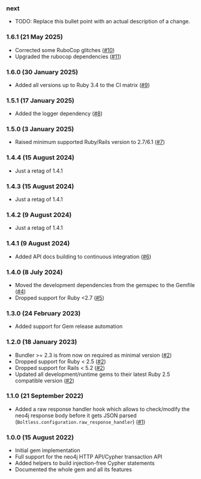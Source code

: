 ### next

* TODO: Replace this bullet point with an actual description of a change.

### 1.6.1 (21 May 2025)

* Corrected some RuboCop glitches ([#10](https://github.com/hausgold/boltless/pull/10))
* Upgraded the rubocop dependencies ([#11](https://github.com/hausgold/boltless/pull/11))

### 1.6.0 (30 January 2025)

* Added all versions up to Ruby 3.4 to the CI matrix ([#9](https://github.com/hausgold/boltless/pull/9))

### 1.5.1 (17 January 2025)

* Added the logger dependency ([#8](https://github.com/hausgold/boltless/pull/8))

### 1.5.0 (3 January 2025)

* Raised minimum supported Ruby/Rails version to 2.7/6.1 ([#7](https://github.com/hausgold/boltless/pull/7))

### 1.4.4 (15 August 2024)

* Just a retag of 1.4.1

### 1.4.3 (15 August 2024)

* Just a retag of 1.4.1

### 1.4.2 (9 August 2024)

* Just a retag of 1.4.1

### 1.4.1 (9 August 2024)

* Added API docs building to continuous integration ([#6](https://github.com/hausgold/boltless/pull/6))

### 1.4.0 (8 July 2024)

* Moved the development dependencies from the gemspec to the Gemfile ([#4](https://github.com/hausgold/boltless/pull/4))
* Dropped support for Ruby <2.7 ([#5](https://github.com/hausgold/boltless/pull/5))

### 1.3.0 (24 February 2023)

* Added support for Gem release automation

### 1.2.0 (18 January 2023)

* Bundler >= 2.3 is from now on required as minimal version ([#2](https://github.com/hausgold/boltless/pull/2))
* Dropped support for Ruby < 2.5 ([#2](https://github.com/hausgold/boltless/pull/2))
* Dropped support for Rails < 5.2 ([#2](https://github.com/hausgold/boltless/pull/2))
* Updated all development/runtime gems to their latest
  Ruby 2.5 compatible version ([#2](https://github.com/hausgold/boltless/pull/2))

### 1.1.0 (21 September 2022)

* Added a raw response handler hook which allows to check/modify the neo4j
  response body before it gets JSON parsed
  (`Boltless.configuration.raw_response_handler`) ([#1](https://github.com/hausgold/boltless/pull/1))

### 1.0.0 (15 August 2022)

* Initial gem implementation
* Full support for the neo4j HTTP API/Cypher transaction API
* Added helpers to build injection-free Cypher statements
* Documented the whole gem and all its features

